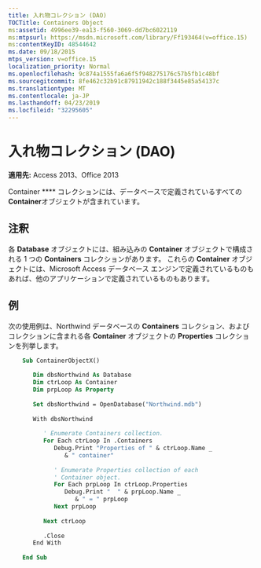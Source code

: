 ```yaml
---
title: 入れ物コレクション (DAO)
TOCTitle: Containers Object
ms:assetid: 4996ee39-ea13-f560-3069-dd7bc6022119
ms:mtpsurl: https://msdn.microsoft.com/library/Ff193464(v=office.15)
ms:contentKeyID: 48544642
ms.date: 09/18/2015
mtps_version: v=office.15
localization_priority: Normal
ms.openlocfilehash: 9c874a1555fa6a6f5f948275176c57b5fb1c48bf
ms.sourcegitcommit: 8fe462c32b91c87911942c188f3445e85a54137c
ms.translationtype: MT
ms.contentlocale: ja-JP
ms.lasthandoff: 04/23/2019
ms.locfileid: "32295605"
---
```

# <a name="containers-collection-dao"></a>入れ物コレクション (DAO)

**適用先:** Access 2013、Office 2013

Container **** コレクションには、データベースで定義されているすべての**Container**オブジェクトが含まれています。

## <a name="remarks"></a>注釈

各 **Database** オブジェクトには、組み込みの **Container** オブジェクトで構成される 1 つの **Containers** コレクションがあります。 これらの **Container** オブジェクトには、Microsoft Access データベース エンジンで定義されているものもあれば、他のアプリケーションで定義されているものもあります。

## <a name="example"></a>例

次の使用例は、Northwind データベースの **Containers** コレクション、およびコレクションに含まれる各 **Container** オブジェクトの **Properties** コレクションを列挙します。

```vb
    Sub ContainerObjectX()
    
       Dim dbsNorthwind As Database
       Dim ctrLoop As Container
       Dim prpLoop As Property
    
       Set dbsNorthwind = OpenDatabase("Northwind.mdb")
    
       With dbsNorthwind
    
          ' Enumerate Containers collection.
          For Each ctrLoop In .Containers
             Debug.Print "Properties of " & ctrLoop.Name _
                & " container"
    
             ' Enumerate Properties collection of each
             ' Container object.
             For Each prpLoop In ctrLoop.Properties
                Debug.Print "  " & prpLoop.Name _
                   & " = " prpLoop
             Next prpLoop
    
          Next ctrLoop
    
          .Close
       End With
    
    End Sub
```
